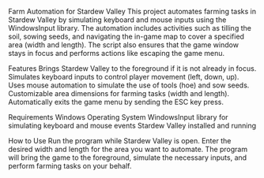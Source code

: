 Farm Automation for Stardew Valley
This project automates farming tasks in Stardew Valley by simulating keyboard and mouse inputs using the WindowsInput library. The automation includes activities such as tilling the soil, sowing seeds, and navigating the in-game map to cover a specified area (width and length). The script also ensures that the game window stays in focus and performs actions like escaping the game menu.

Features
Brings Stardew Valley to the foreground if it is not already in focus.
Simulates keyboard inputs to control player movement (left, down, up).
Uses mouse automation to simulate the use of tools (hoe) and sow seeds.
Customizable area dimensions for farming tasks (width and length).
Automatically exits the game menu by sending the ESC key press.

Requirements
Windows Operating System
WindowsInput library for simulating keyboard and mouse events
Stardew Valley installed and running

How to Use
Run the program while Stardew Valley is open.
Enter the desired width and length for the area you want to automate.
The program will bring the game to the foreground, simulate the necessary inputs, and perform farming tasks on your behalf.
